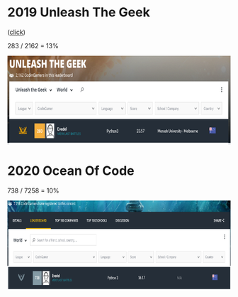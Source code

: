 # 2019 Unleash The Geek
([click](https://www.codingame.com/leaderboards/challenge/unleash-the-geek-amadeus/global))

283 / 2162 = 13%

<img src="https://github.com/Evedel/Codingame/blob/master/2019_1_unleash_the_geek/utg_2019.PNG" width="750" height="200">

# 2020 Ocean Of Code

738 / 7258 = 10%

<img src="https://github.com/Evedel/Codingame/blob/master/2020_1_ocean_of_code/2020_1_ooc.PNG" width="750" height="200">
